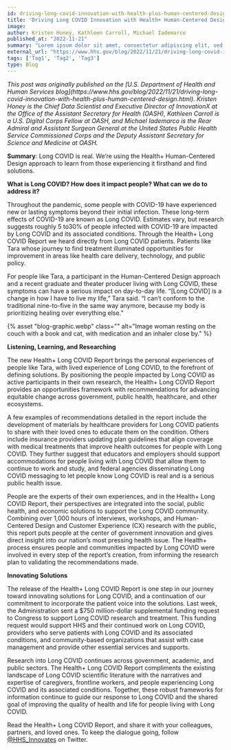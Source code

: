 ```yaml
---
id: driving-long-covid-innovation-with-health-plus-human-centered-design
title: 'Driving Long COVID Innovation with Health+ Human-Centered Design'
image: 
author: Kristen Honey, Kathleen Carroll, Michael Iademarco
published_at: "2022-11-21"
summary: "Lorem ipsum dolor sit amet, consectetur adipiscing elit, sed do eiusmod tempor incididunt ut labore et dolore magna aliqua. Dictum non consectetur a erat nam. Tempor commodo ullamcorper a lacus vestibulum sed arcu non odio. Facilisis magna etiam tempor orci eu. Consectetur purus ut faucibus pulvinar elementum."
external_url: "https://www.hhs.gov/blog/2022/11/21/driving-long-covid-innovation-with-health-plus-human-centered-design.html"
tags: ['Tag1', 'Tag2', 'Tag3']
type: Blog
---
```

<p><i>This post was originally published on the [U.S. Department of Health and Human Services blog](https://www.hhs.gov/blog/2022/11/21/driving-long-covid-innovation-with-health-plus-human-centered-design.html).  Kristen Honey is the Chief Data Scientist and Executive Director of InnovationX at the Office of the Assistant Secretary for Health (OASH), Kathleen Carroll is a U.S. Digital Corps Fellow at OASH, and Michael Iademarco is the Rear Admiral and Assistant Surgeon General at the United States Public Health Service Commissioned Corps and the Deputy Assistant Secretary for Science and Medicine at OASH.</i></p>

**Summary**: Long COVID is real. We’re using the Health+ Human-Centered Design approach to learn from those experiencing it firsthand and find solutions.

**What is Long COVID? How does it impact people? What can we do to address it?**

Throughout the pandemic, some people with COVID-19 have experienced new or lasting symptoms beyond their initial infection. These long-term effects of COVID-19 are known as Long COVID. Estimates vary, but research suggests roughly 5 to30% of people infected with COVID-19 are impacted by Long COVID and its associated conditions. Through the Health+ Long COVID Report we heard directly from Long COVID patients. Patients like Tara whose journey to find treatment illuminated opportunities for improvement in areas like health care delivery, technology, and public policy.

For people like Tara, a participant in the Human-Centered Design approach and a recent graduate and theater producer living with Long COVID, these symptoms can have a serious impact on day-to-day life.  “[Long COVID] is a change in how I have to live my life,” Tara said. “I can’t conform to the traditional nine-to-five in the same way anymore, because my body is prioritizing healing over everything else.”

<div>
  {% asset "blog-graphic.webp" class="" alt="Image woman resting on the couch with a book and cat, with medication and an inhaler close by." %}
</div>

**Listening, Learning, and Researching**

The new Health+ Long COVID Report brings the personal experiences of people like Tara, with lived experience of Long COVID, to the forefront of defining solutions. By positioning the people impacted by Long COVID as active participants in their own research, the Health+ Long COVID Report provides an opportunities framework with recommendations for advancing equitable change across government, public health, healthcare, and other ecosystems.

A few examples of recommendations detailed in the report include the development of materials by healthcare providers for Long COVID patients to share with their loved ones to educate them on the condition. Others include insurance providers updating plan guidelines that align coverage with medical treatments that improve health outcomes for people with Long COVID. They further suggest that educators and employers should support accommodations for people living with Long COVID that allow them to continue to work and study, and federal agencies disseminating Long COVID messaging to let people know Long COVID is real and is a serious public health issue.

People are the experts of their own experiences, and in the Health+ Long COVID Report, their perspectives are integrated into the social, public health, and economic solutions to support the Long COVID community. Combining over 1,000 hours of interviews, workshops, and Human-Centered Design and Customer Experience (CX) research with the public, this report puts people at the center of government innovation and gives direct insight into our nation’s most pressing health issue. The Health+ process ensures people and communities impacted by Long COVID were involved in every step of the report’s creation, from informing the research plan to validating the recommendations made.

**Innovating Solutions**

The release of the Health+ Long COVID Report is one step in our journey toward innovating solutions for Long COVID, and a continuation of our commitment to incorporate the patient voice into the solutions. Last week, the Administration sent a $750 million-dollar supplemental funding request to Congress to support Long COVID research and treatment. This funding request would support HHS and their continued work on Long COVID, providers who serve patients with Long COVID and its associated conditions, and community-based organizations that assist with case management and provide other essential services and supports.

Research into Long COVID continues across government, academic, and public sectors. The Health+ Long COVID Report compliments the existing landscape of Long COVID scientific literature with the narratives and expertise of caregivers, frontline workers, and people experiencing Long COVID and its associated conditions. Together, these robust frameworks for information continue to guide our response to Long COVID and the shared goal of improving the quality of health and life for people living with Long COVID.

Read the Health+ Long COVID Report, and share it with your colleagues, partners, and loved ones. To keep the dialogue going, follow [@HHS_Innovates](https://twitter.com/HHS_Innovate) on Twitter.
